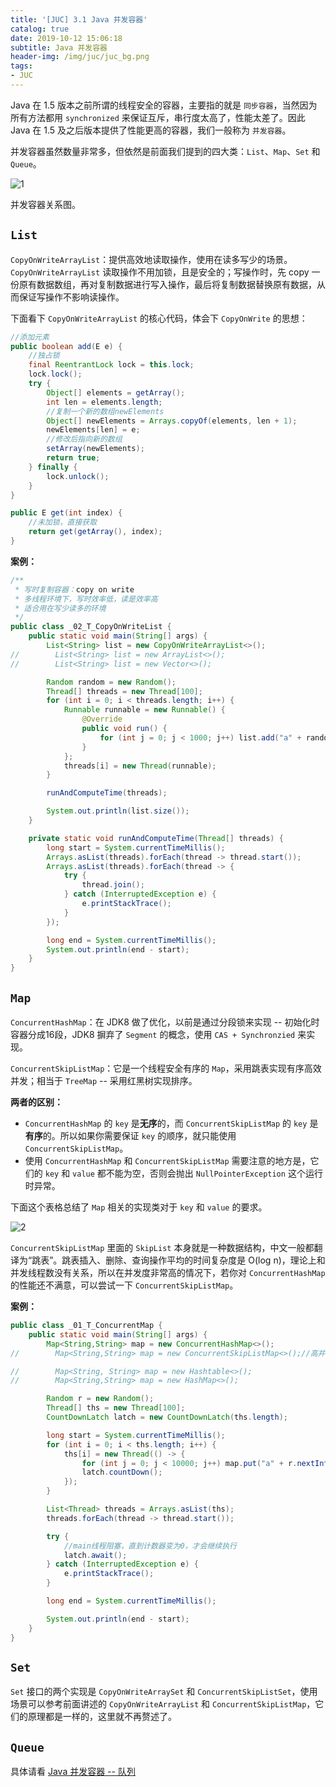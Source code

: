 ```yaml
---
title: '[JUC] 3.1 Java 并发容器'
catalog: true
date: 2019-10-12 15:06:18
subtitle: Java 并发容器
header-img: /img/juc/juc_bg.png
tags:
- JUC
---
```


Java 在 1.5 版本之前所谓的线程安全的容器，主要指的就是 `同步容器`，当然因为所有方法都用 `synchronized` 来保证互斥，串行度太高了，性能太差了。因此 Java 在 1.5 及之后版本提供了性能更高的容器，我们一般称为 `并发容器`。

并发容器虽然数量非常多，但依然是前面我们提到的四大类：`List`、`Map`、`Set` 和 `Queue`。

![1](1.png)

并发容器关系图。

## `List`
`CopyOnWriteArrayList`：提供高效地读取操作，使用在读多写少的场景。`CopyOnWriteArrayList` 读取操作不用加锁，且是安全的；写操作时，先 copy 一份原有数据数组，再对复制数据进行写入操作，最后将复制数据替换原有数据，从而保证写操作不影响读操作。

下面看下 `CopyOnWriteArrayList` 的核心代码，体会下 `CopyOnWrite` 的思想：
```java
//添加元素
public boolean add(E e) {
    //独占锁
    final ReentrantLock lock = this.lock;
    lock.lock();
    try {
        Object[] elements = getArray();
        int len = elements.length;
        //复制一个新的数组newElements
        Object[] newElements = Arrays.copyOf(elements, len + 1);
        newElements[len] = e;
        //修改后指向新的数组
        setArray(newElements);
        return true;
    } finally {
        lock.unlock();
    }
}

public E get(int index) {
    //未加锁，直接获取
    return get(getArray(), index);
}
```
**案例：**
```java
/**
 * 写时复制容器：copy on write
 * 多线程环境下，写时效率低，读是效率高
 * 适合用在写少读多的环境
 */
public class _02_T_CopyOnWriteList {
    public static void main(String[] args) {
        List<String> list = new CopyOnWriteArrayList<>();
//        List<String> list = new ArrayList<>();
//        List<String> list = new Vector<>();

        Random random = new Random();
        Thread[] threads = new Thread[100];
        for (int i = 0; i < threads.length; i++) {
            Runnable runnable = new Runnable() {
                @Override
                public void run() {
                    for (int j = 0; j < 1000; j++) list.add("a" + random.nextInt(10000));
                }
            };
            threads[i] = new Thread(runnable);
        }

        runAndComputeTime(threads);

        System.out.println(list.size());
    }

    private static void runAndComputeTime(Thread[] threads) {
        long start = System.currentTimeMillis();
        Arrays.asList(threads).forEach(thread -> thread.start());
        Arrays.asList(threads).forEach(thread -> {
            try {
                thread.join();
            } catch (InterruptedException e) {
                e.printStackTrace();
            }
        });

        long end = System.currentTimeMillis();
        System.out.println(end - start);
    }
}
```
## `Map`
`ConcurrentHashMap`：在 JDK8 做了优化，以前是通过分段锁来实现 -- 初始化时容器分成16段，JDK8 摒弃了 `Segment` 的概念，使用 `CAS + Synchronzied` 来实现。

`ConcurrentSkipListMap`：它是一个线程安全有序的 `Map`，采用跳表实现有序高效并发；相当于 `TreeMap` -- 采用红黑树实现排序。

**两者的区别：**
- `ConcurrentHashMap` 的 `key` 是**无序**的，而 `ConcurrentSkipListMap` 的 `key` 是**有序**的。所以如果你需要保证 `key` 的顺序，就只能使用 `ConcurrentSkipListMap`。
- 使用 `ConcurrentHashMap` 和 `ConcurrentSkipListMap` 需要注意的地方是，它们的 `key` 和 `value` 都不能为空，否则会抛出 `NullPointerException` 这个运行时异常。

下面这个表格总结了 `Map` 相关的实现类对于 `key` 和 `value` 的要求。

![2](2.png)

`ConcurrentSkipListMap` 里面的 `SkipList` 本身就是一种数据结构，中文一般都翻译为“跳表”。跳表插入、删除、查询操作平均的时间复杂度是 O(log n)，理论上和并发线程数没有关系，所以在并发度非常高的情况下，若你对 `ConcurrentHashMap` 的性能还不满意，可以尝试一下 `ConcurrentSkipListMap`。

**案例：**
```java
public class _01_T_ConcurrentMap {
    public static void main(String[] args) {
        Map<String,String> map = new ConcurrentHashMap<>();
//        Map<String,String> map = new ConcurrentSkipListMap<>();//高并发并且排序

//        Map<String, String> map = new Hashtable<>();
//        Map<String,String> map = new HashMap<>();

        Random r = new Random();
        Thread[] ths = new Thread[100];
        CountDownLatch latch = new CountDownLatch(ths.length);

        long start = System.currentTimeMillis();
        for (int i = 0; i < ths.length; i++) {
            ths[i] = new Thread(() -> {
                for (int j = 0; j < 10000; j++) map.put("a" + r.nextInt(100000), "a" + r.nextInt(100000));
                latch.countDown();
            });
        }

        List<Thread> threads = Arrays.asList(ths);
        threads.forEach(thread -> thread.start());

        try {
            //main线程阻塞，直到计数器变为0，才会继续执行
            latch.await();
        } catch (InterruptedException e) {
            e.printStackTrace();
        }

        long end = System.currentTimeMillis();

        System.out.println(end - start);
    }
}
```

## `Set`
`Set` 接口的两个实现是 `CopyOnWriteArraySet` 和 `ConcurrentSkipListSet`，使用场景可以参考前面讲述的 `CopyOnWriteArrayList` 和 `ConcurrentSkipListMap`，它们的原理都是一样的，这里就不再赘述了。

## `Queue`
具体请看 [Java 并发容器 -- 队列](https://v_vincen.gitee.io/2019/10/12/JUC-3-2-Java-%E5%B9%B6%E5%8F%91%E5%AE%B9%E5%99%A8-%E9%98%9F%E5%88%97/) 